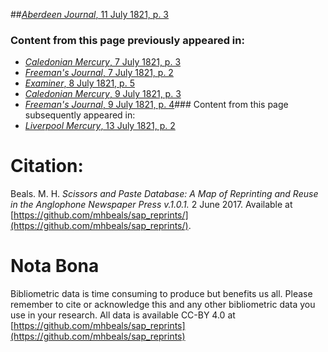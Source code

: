 ##[*Aberdeen Journal*, 11 July 1821, p. 3](https://mhbeals.github.io/sap_html/Aberdeen-Journal/Aberdeen-Journal-11-July-1821-p-3)

### Content from this page previously appeared in:
+ [*Caledonian Mercury*, 7 July 1821, p. 3](https://mhbeals.github.io/sap_html/Caledonian-Mercury/Caledonian-Mercury-7-July-1821-p-3)
+ [*Freeman's Journal*, 7 July 1821, p. 2](https://mhbeals.github.io/sap_html/Freeman's-Journal/Freeman's-Journal-7-July-1821-p-2)
+ [*Examiner*, 8 July 1821, p. 5](https://mhbeals.github.io/sap_html/Examiner/Examiner-8-July-1821-p-5)
+ [*Caledonian Mercury*, 9 July 1821, p. 3](https://mhbeals.github.io/sap_html/Caledonian-Mercury/Caledonian-Mercury-9-July-1821-p-3)
+ [*Freeman's Journal*, 9 July 1821, p. 4](https://mhbeals.github.io/sap_html/Freeman's-Journal/Freeman's-Journal-9-July-1821-p-4)### Content from this page subsequently appeared in:
+ [*Liverpool Mercury*, 13 July 1821, p. 2](https://mhbeals.github.io/sap_html/Liverpool-Mercury/Liverpool-Mercury-13-July-1821-p-2)
                    
# Citation: 

Beals. M. H. *Scissors and Paste Database: A Map of Reprinting and Reuse in the Anglophone Newspaper Press v.1.0.1.* 2 June 2017. Available at [https://github.com/mhbeals/sap_reprints/](https://github.com/mhbeals/sap_reprints/). 
                    
# Nota Bona

Bibliometric data is time consuming to produce but benefits us all. Please remember to cite or acknowledge this and any other bibliometric data you use in your research. All data is available CC-BY 4.0 at [https://github.com/mhbeals/sap_reprints](https://github.com/mhbeals/sap_reprints)